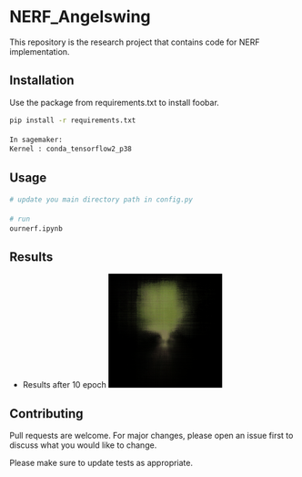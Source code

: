 # NERF_Angelswing
This repository is the research project that contains code for NERF implementation.

## Installation

Use the package from requirements.txt to install foobar.

```bash
pip install -r requirements.txt

In sagemaker:
Kernel : conda_tensorflow2_p38
```

## Usage

```bash
# update you main directory path in config.py

# run
ournerf.ipynb

```

## Results
* Results after 10 epoch
![img](https://github.com/aasman-angelswing/NERF_tensorflow/blob/357f09950d9676795635904885abfda643c2c009/output/videos/video.gif)

## Contributing
Pull requests are welcome. For major changes, please open an issue first to discuss what you would like to change.

Please make sure to update tests as appropriate.
